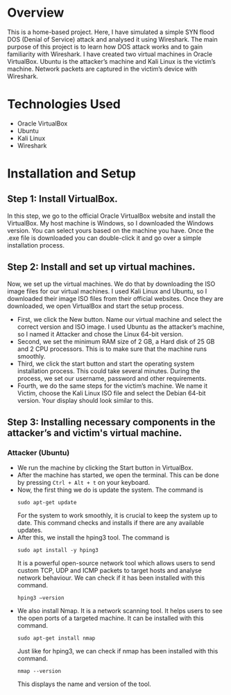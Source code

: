 # Overview
This is a home-based project. Here, I have simulated a simple SYN flood DOS (Denial of Service) attack and analysed it using Wireshark. The main purpose of this project is to learn how DOS attack works and to gain familiarity with Wireshark. I have created two virtual machines in Oracle VirtualBox. Ubuntu is the attacker’s machine and Kali Linux is the victim’s machine. Network packets are captured in the victim’s device with Wireshark.

# Technologies Used
* Oracle VirtualBox
* Ubuntu
* Kali Linux
* Wireshark
  
# Installation and Setup

## Step 1: Install VirtualBox.
In this step, we go to the official Oracle VirtualBox website and install the VirtualBox. My host machine is Windows, so I downloaded the Windows version. You can select yours based on the machine you have. Once the .exe file is downloaded you can double-click it and go over a simple installation process.

## Step 2: Install and set up virtual machines.
Now, we set up the virtual machines. We do that by downloading the ISO image files for our virtual machines. I used Kali Linux and Ubuntu, so I downloaded their image ISO files from their official websites. Once they are downloaded, we open VirtualBox and start the setup process.
* First, we click the New button. Name our virtual machine and select the correct version and ISO image. I used Ubuntu as the attacker’s machine, so I named it Attacker and 
chose the Linux 64-bit version.
* Second, we set the minimum RAM size of 2 GB, a Hard disk of 25 GB and 2 CPU processors. This is to make sure that the machine runs smoothly.
* Third, we click the start button and start the operating system installation process. This could take several minutes. During the process, we set our username, password and other requirements.
* Fourth, we do the same steps for the victim’s machine. We name it Victim, choose the Kali Linux ISO file and select the Debian 64-bit version.
Your display should look similar to this.
## Step 3: Installing necessary components in the attacker’s and victim's virtual machine.
### Attacker (Ubuntu)
* We run the machine by clicking the Start button in VirtualBox. 
* After the machine has started, we open the terminal. This can be done by pressing 
              ``Ctrl + Alt + t`` on your keyboard.
* Now, the first thing we do is update the system. The command is
  ```
  sudo apt-get update
  ``` 
  For the system to work smoothly, it is crucial to keep the system up to date. This command checks and installs if there are any available updates.                 
* After this, we install the hping3 tool. The command is 
  ```
  sudo apt install -y hping3
  ```
  It is a powerful open-source network tool which allows users to send custom TCP, UDP and ICMP packets to target hosts and analyse network behaviour. We can check if it 
  has been installed with this command.
   ```
   hping3 –version
   ```
- We also install Nmap. It is a network scanning tool. It helps users to see the open ports of a targeted machine. It can be installed with this command.
   ```
   sudo apt-get install nmap
   ```
  Just like for hping3, we can check if nmap has been installed with this command.
   ```
   nmap --version
   ```
  This displays the name and version of the tool.


          








